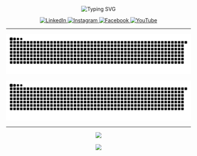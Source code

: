 <p align="center">
<p align="center">
  <img src="https://readme-typing-svg.demolab.com?font=Fira+Code&size=28&pause=1000&color=FFD700&center=true&vCenter=true&width=500&lines=Hey%2C+I'm+Altan+Berk+Eren;Welcome+to+my+GitHub+profile!" alt="Typing SVG" />
</p>

<p align="center">
  <a href="https://www.linkedin.com/in/altan-berk-eren" target="_blank">
    <img src="https://cdn.jsdelivr.net/npm/simple-icons@v10/icons/linkedin.svg" width="32" height="32" alt="LinkedIn" />
  </a>
  <a href="https://www.instagram.com/altanberkeren/" target="_blank">
    <img src="https://cdn.jsdelivr.net/npm/simple-icons@v10/icons/instagram.svg" width="32" height="32" alt="Instagram" />
  </a>
  <a href="https://www.facebook.com/altanberk.eren.7" target="_blank">
    <img src="https://cdn.jsdelivr.net/npm/simple-icons@v10/icons/facebook.svg" width="32" height="32" alt="Facebook" />
  </a>
  <a href="https://www.youtube.com/@altanberkeren3871" target="_blank">
    <img src="https://cdn.jsdelivr.net/npm/simple-icons@v10/icons/youtube.svg" width="32" height="32" alt="YouTube" />
  </a>
</p>

---

<p align="center">
  <img src="https://raw.githubusercontent.com/altanberkeren/altanberkeren/output/github-contribution-grid-snake.svg" alt="Snake animation light" />
</p>

<p align="center">
  <img src="https://raw.githubusercontent.com/altanberkeren/altanberkeren/output/github-contribution-grid-snake-dark.svg?palette=github-dark" alt="Snake animation dark" />
</p>

---

<p align="center">
  <img src="https://github-profile-trophy.vercel.app/?username=altanberkeren&theme=gruvbox&no-frame=true&margin-w=15&title=Repositories,Commits,Experience" />
</p>

<p align="center">
  <img src="https://github-readme-stats.vercel.app/api/top-langs/?username=altanberkeren&layout=compact&theme=tokyonight&langs_count=6" />
</p>

